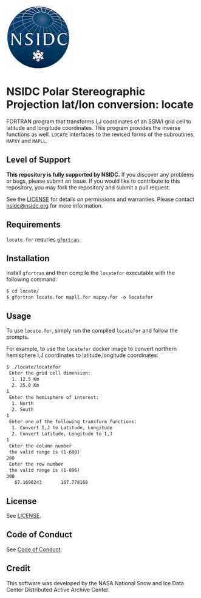 ![NSIDC logo](/images/NSIDC_logo_2018_poster-1.png)

# NSIDC Polar Stereographic Projection lat/lon conversion: locate

FORTRAN program that transforms I,J coordinates of an SSM/I grid cell to
latitude and longitude coordinates. This program provides the inverse functions
as well. `LOCATE` interfaces to the revised forms of the subroutines, `MAPXY`
and `MAPLL`.


## Level of Support

<b>This repository is fully supported by NSIDC.</b> If you discover any problems or
bugs, please submit an Issue. If you would like to contribute to this
repository, you may fork the repository and submit a pull request.

See the [LICENSE](LICENSE) for details on permissions and warranties. Please
contact nsidc@nsidc.org for more information.


## Requirements

`locate.for` requries [`gfortran`](https://gcc.gnu.org/wiki/GFortran).


## Installation

Install `gfortran` and then compile the `locatefor` executable with the
following command:

```
$ cd locate/
$ gfortran locate.for mapll.for mapxy.for -o locatefor
```


## Usage

To use `locate.for`, simply run the compiled `locatefor` and follow the prompts.

For example, to use the `locatefor` docker image to convert northern hemisphere
I,J coordinates to latitude,longitude coordinates:

```
$ ./locate/locatefor
 Enter the grid cell dimension:
  1. 12.5 Km
  2. 25.0 Km
1
 Enter the hemisphere of interest:
  1. North
  2. South
1
 Enter one of the following transform functions:
  1. Convert I,J to Latitude, Longitude
  2. Convert Latitude, Longitude to I,J
1
 Enter the column number
 the valid range is (1-608)
200
 Enter the row number
 the valid range is (1-896)
300
   67.1696243       167.778168
```

## License

See [LICENSE](LICENSE).


## Code of Conduct

See [Code of Conduct](CODE_OF_CONDUCT.md).


## Credit

This software was developed by the NASA National Snow and Ice Data Center
Distributed Active Archive Center.
